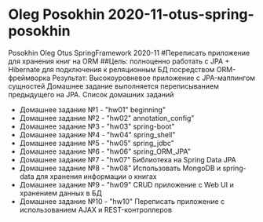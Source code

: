 # Oleg Posokhin 2020-11-otus-spring-posokhin
Posokhin Oleg Otus SpringFramework 2020-11
#Переписать приложение для хранения книг на ORM
##Цель: полноценно работать с JPA + Hibernate для подключения к реляционным БД посредством ORM-фреймворка
Результат: Высокоуровневое приложение с JPA-маппингом сущностей
Домашнее задание выполняется переписыванием предыдущего на JPA.
Список домашних заданий
 * Домашнее задание №1 - "hw01" beginning"
 * Домашнее задание №2 - "hw02" annotation_config"
 * Домашнее задание №3 - "hw03" spring-boot"
 * Домашнее задание №4 - "hw04" spring_shell"
 * Домашнее задание №5 - "hw05" spring_jdbc"
 * Домашнее задание №6 - "hw06" spring_ORM_JPA"
 * Домашнее задание №7 - "hw07"  Библиотека на Spring Data JPA
 * Домашнее задание №8 - "hw08" Использовать MongoDB и spring-data для хранения информации о книгах
 * Домашнее задание №9 - "hw09" CRUD приложение с Web UI и хранением данных в БД
 * Домашнее задание №10 - "hw10" Переписать приложение с использованием AJAX и REST-контроллеров

